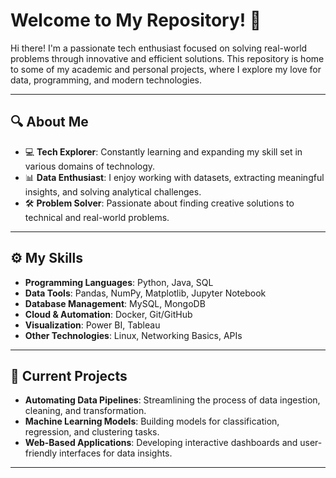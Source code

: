 # Welcome to My Repository! 👋

Hi there! I'm a passionate tech enthusiast focused on solving real-world problems through innovative and efficient solutions. This repository is home to some of my academic and personal projects, where I explore my love for data, programming, and modern technologies.

---

## 🔍 About Me
- 💻 **Tech Explorer**: Constantly learning and expanding my skill set in various domains of technology.
- 📊 **Data Enthusiast**: I enjoy working with datasets, extracting meaningful insights, and solving analytical challenges.
- 🛠️ **Problem Solver**: Passionate about finding creative solutions to technical and real-world problems.

---

## ⚙️ My Skills
- **Programming Languages**: Python, Java, SQL
- **Data Tools**: Pandas, NumPy, Matplotlib, Jupyter Notebook
- **Database Management**: MySQL, MongoDB
- **Cloud & Automation**: Docker, Git/GitHub
- **Visualization**: Power BI, Tableau
- **Other Technologies**: Linux, Networking Basics, APIs

---

## 🌟 Current Projects
- **Automating Data Pipelines**: Streamlining the process of data ingestion, cleaning, and transformation.
- **Machine Learning Models**: Building models for classification, regression, and clustering tasks.
- **Web-Based Applications**: Developing interactive dashboards and user-friendly interfaces for data insights.

---
